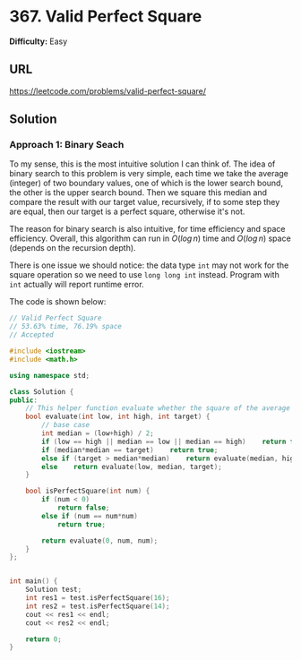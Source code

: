# 367. Valid Perfect Square
**Difficulty:** Easy

## URL

https://leetcode.com/problems/valid-perfect-square/



## Solution

### Approach 1: Binary Seach

To my sense, this is the most intuitive solution I can think of. The idea of binary search to this problem is very simple, each time we take the average (integer) of two boundary values, one of which is the lower search bound, the other is the upper search bound. Then we square this median and compare the result with our target value, recursively, if to some step they are equal, then our target is a perfect square, otherwise it's not.

The reason for binary search is also intuitive, for time efficiency and space efficiency. Overall, this algorithm can run in $O(log\,{n})$ time and $O(log\, n)$ space (depends on the recursion depth).

There is one issue we should notice: the data type `int` may not work for the square operation so we need to use `long long int` instead. Program with `int` actually will report runtime error.



The code is shown below:

```c++
// Valid Perfect Square
// 53.63% time, 76.19% space
// Accepted

#include <iostream>
#include <math.h>

using namespace std;

class Solution {
public:
    // This helper function evaluate whether the square of the average of low and high equals the target 
    bool evaluate(int low, int high, int target) {
        // base case
        int median = (low+high) / 2;
        if (low == high || median == low || median == high)    return false;
        if (median*median == target)    return true;
        else if (target > median*median)    return evaluate(median, high, target);
        else    return evaluate(low, median, target);
    }

    bool isPerfectSquare(int num) {
        if (num < 0)
            return false;
        else if (num == num*num)
            return true;

        return evaluate(0, num, num);
    }
};


int main() {
    Solution test;
    int res1 = test.isPerfectSquare(16);
    int res2 = test.isPerfectSquare(14);
    cout << res1 << endl;
    cout << res2 << endl;

    return 0;
}
```



